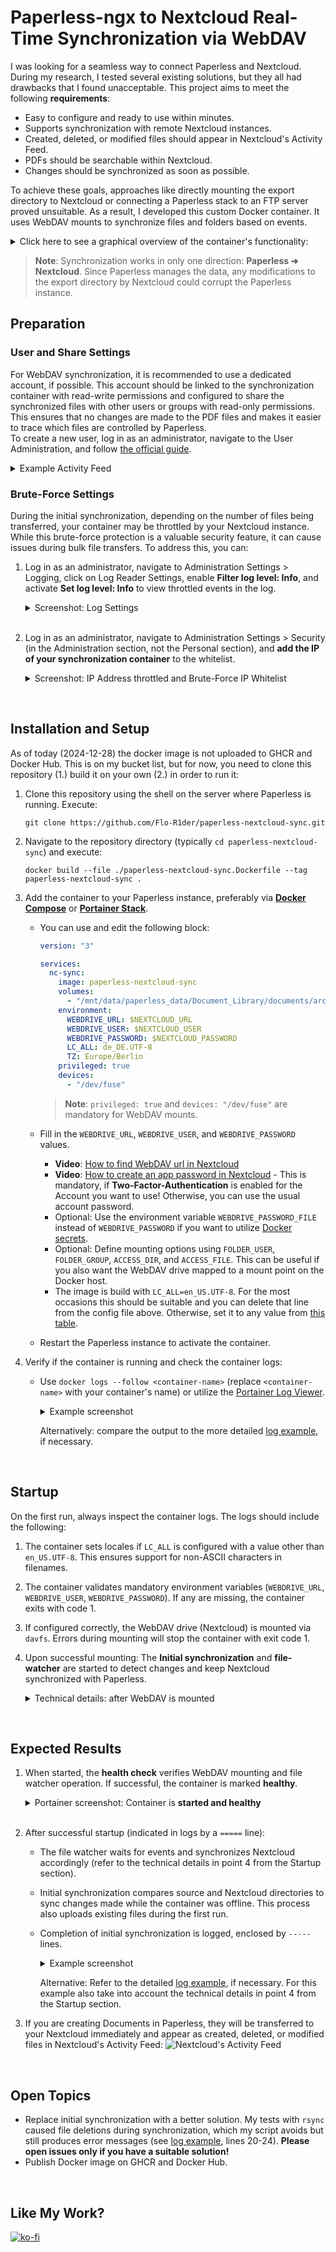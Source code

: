 # Paperless-ngx to Nextcloud Real-Time Synchronization via WebDAV

I was looking for a seamless way to connect Paperless and Nextcloud. During my research, I tested several existing solutions, but they all had drawbacks that I found unacceptable. This project aims to meet the following **requirements**:

- Easy to configure and ready to use within minutes.
- Supports synchronization with remote Nextcloud instances.
- Created, deleted, or modified files should appear in Nextcloud's Activity Feed.
- PDFs should be searchable within Nextcloud.
- Changes should be synchronized as soon as possible.

To achieve these goals, approaches like directly mounting the export directory to Nextcloud or connecting a Paperless stack to an FTP server proved unsuitable. As a result, I developed this custom Docker container. It uses WebDAV mounts to synchronize files and folders based on events.

<details>
<summary>Click here to see a graphical overview of the container's functionality:</summary>

![](documentation/my-setup_diagram-1.drawio.svg)
</details>

> **Note**: Synchronization works in only one direction: **Paperless ➜ Nextcloud**. Since Paperless manages the data, any modifications to the export directory by Nextcloud could corrupt the Paperless instance.

## Preparation

### User and Share Settings
For WebDAV synchronization, it is recommended to use a dedicated account, if possible. This account should be linked to the synchronization container with read-write permissions and configured to share the synchronized files with other users or groups with read-only permissions. This ensures that no changes are made to the PDF files and makes it easier to trace which files are controlled by Paperless.  
To create a new user, log in as an administrator, navigate to the User Administration, and follow [the official guide](https://docs.nextcloud.com/server/latest/admin_manual/configuration_user/user_configuration.html#creating-a-new-user).

<details>
<summary>Example Activity Feed</summary>

![](documentation/nextcloud-activity_example.png)
</details>

### Brute-Force Settings
During the initial synchronization, depending on the number of files being transferred, your container may be throttled by your Nextcloud instance. While this brute-force protection is a valuable security feature, it can cause issues during bulk file transfers. To address this, you can:

1. Log in as an administrator, navigate to Administration Settings > Logging, click on Log Reader Settings, enable **Filter log level: Info**, and activate **Set log level: Info** to view throttled events in the log.
    <details>
    <summary>Screenshot: Log Settings</summary>
    
    ![](documentation/nc-settings_log-reader.png)
    </details>
    <br>

2. Log in as an administrator, navigate to Administration Settings > Security (in the Administration section, not the Personal section), and **add the IP of your synchronization container** to the whitelist.
    <details>
    <summary>Screenshot: IP Address throttled and Brute-Force IP Whitelist</summary>

    ![](documentation/nc-logs_ip-address-throttled.png)
    ![](documentation/nc-settings_bruteforce-whitelist.png)
    > **Note**: By whitelisting `172.0.0.0/8`, all IP addresses starting with `172.*` are included. These are typical Docker IP addresses. If you are using a public instance, consider the possibility of dynamic IP address changes. To calculate IP address masks accurately, an [IP Calculator](https://jodies.de/ipcalc) is recommended.
    </details>

<br>

## Installation and Setup
As of today (2024-12-28) the docker image is not uploaded to GHCR and Docker Hub. This is on my bucket list, but for now, you need to clone this repository (1.) build it on your own (2.) in order to run it:
1. Clone this repository using the shell on the server where Paperless is running. Execute: <br>
   ```
   git clone https://github.com/Flo-R1der/paperless-nextcloud-sync.git
   ```
2. Navigate to the repository directory (typically `cd paperless-nextcloud-sync`) and execute: <br>
   ```
   docker build --file ./paperless-nextcloud-sync.Dockerfile --tag paperless-nextcloud-sync .
   ```
3. Add the container to your Paperless instance, preferably via **[Docker Compose](https://docs.docker.com/compose/)** or **[Portainer Stack](https://docs.portainer.io/user/docker/stacks/edit)**.
    - You can use and edit the following block:
        ```yaml
        version: "3"

        services:
          nc-sync:
            image: paperless-nextcloud-sync
            volumes:
              - "/mnt/data/paperless_data/Document_Library/documents/archive:/mnt/source:ro"
            environment:
              WEBDRIVE_URL: $NEXTCLOUD_URL
              WEBDRIVE_USER: $NEXTCLOUD_USER
              WEBDRIVE_PASSWORD: $NEXTCLOUD_PASSWORD
              LC_ALL: de_DE.UTF-8
              TZ: Europe/Berlin
            privileged: true
            devices:
              - "/dev/fuse"
        ```
        > **Note**: `privileged: true` and `devices: "/dev/fuse"` are mandatory for WebDAV mounts.

    - Fill in the `WEBDRIVE_URL`, `WEBDRIVE_USER`, and `WEBDRIVE_PASSWORD` values.
        - **Video**: [How to find WebDAV url in Nextcloud](https://www.youtube.com/watch?v=D1JU9vogekU)
        - **Video**: [How to create an app password in Nextcloud](https://www.youtube.com/watch?v=HQZyzlo82G4) - This is mandatory, if **Two-Factor-Authentication** is enabled for the Account you want to use! Otherwise, you can use the usual account password.
        - Optional: Use the environment variable `WEBDRIVE_PASSWORD_FILE` instead of `WEBDRIVE_PASSWORD` if you want to utilize [Docker secrets](https://docs.docker.com/compose/how-tos/use-secrets/).
        - Optional: Define mounting options using `FOLDER_USER`, `FOLDER_GROUP`, `ACCESS_DIR`, and `ACCESS_FILE`. This can be useful if you also want the WebDAV drive mapped to a mount point on the Docker host.
        - The image is build with `LC_ALL=en_US.UTF-8`. For the most occasions this should be suitable and you can delete that line from the config file above. Otherwise, set it to any value from [this table](https://docs.oracle.com/cd/E23824_01/html/E26033/glset.html#glscx).


    - Restart the Paperless instance to activate the container.

4. Verify if the container is running and check the container logs:
    - Use `docker logs --follow <container-name>` (replace `<container-name>` with your container's name) or utilize the [Portainer Log Viewer](https://docs.portainer.io/user/docker/containers/logs).

        <details>
        <summary>Example screenshot</summary>

        ![](documentation/container-logs_short-example.png)
        </details>

        Alternatively: compare the output to the more detailed [log example](documentation/container-logs_example.txt), if necessary.

<br>

## Startup
On the first run, always inspect the container logs. The logs should include the following:
1. The container sets locales if `LC_ALL` is configured with a value other than `en_US.UTF-8`. This ensures support for non-ASCII characters in filenames.
2. The container validates mandatory environment variables (`WEBDRIVE_URL`, `WEBDRIVE_USER`, `WEBDRIVE_PASSWORD`). If any are missing, the container exits with code 1.
3. If configured correctly, the WebDAV drive (Nextcloud) is mounted via `davfs`. Errors during mounting will stop the container with exit code 1.
4. Upon successful mounting: The **Initial synchronization** and **file-watcher** are started to detect changes and keep Nextcloud synchronized with Paperless.

    <details>
    <summary>Technical details: after WebDAV is mounted</summary>

    - Sets a `trap` to unmount the drive properly when a stop signal is received.
    - Initiates `sync.sh` for initial synchronization to update Nextcloud in the background.
        > **Note**: While `rsync` could achieve similar results, it has caused file deletions during initial synchronization in my tests. My script avoids this issue, though some errors are still logged. Please share any better solutions!
    - Configures the file watcher `inotifywait` to monitor changes by Paperless:
        - **CREATE**: Copies new files/folders from Paperless to Nextcloud.
        - **MODIFY**: Updates files in Nextcloud, creating new document versions (e.g., rotated pages, new OCR runs, etc.).
        - **DELETE**: Deletes corresponding files in Nextcloud.
        - **MOVED_FROM** and **MOVED_TO**: Handles file renaming or moving, using paths provided in these events.
    </details>

<br>

## Expected Results
1. When started, the **health check** verifies WebDAV mounting and file watcher operation. If successful, the container is marked **healthy**.
    <details>
    <summary>Portainer screenshot: Container is <b>started and healthy</b></summary>

    ![](documentation/paperless-stack_portainer.png)
    </details>
    <br>

2. After successful startup (indicated in logs by a `=====` line):
    - The file watcher waits for events and synchronizes Nextcloud accordingly (refer to the technical details in point 4 from the Startup section).
    - Initial synchronization compares source and Nextcloud directories to sync changes made while the container was offline. This process also uploads existing files during the first run.
    - Completion of initial synchronization is logged, enclosed by `-----` lines.
        <details>
        <summary>Example screenshot</summary>

        ![](documentation/container-logs_short-example.png)
        </details>

        Alternative: Refer to the detailed <a href="documentation/container-logs_example.txt">log example</a>, if necessary. For this example also take into account the technical details in point 4 from the Startup section.

3. If you are creating Documents in Paperless, they will be transferred to your Nextcloud immediately and appear as created, deleted, or modified files in Nextcloud's Activity Feed:
![Nextcloud's Activity Feed](documentation/nextcloud-activity_example.png)

<br>

## Open Topics
- Replace initial synchronization with a better solution. My tests with `rsync` caused file deletions during synchronization, which my script avoids but still produces error messages (see [log example](documentation/container-logs_example.txt), lines 20-24). **Please open issues only if you have a suitable solution!**
- Publish Docker image on GHCR and Docker Hub.

<br>

## Like My Work?
[![ko-fi](https://ko-fi.com/img/githubbutton_sm.svg)](https://ko-fi.com/I3I4160K4Y)
